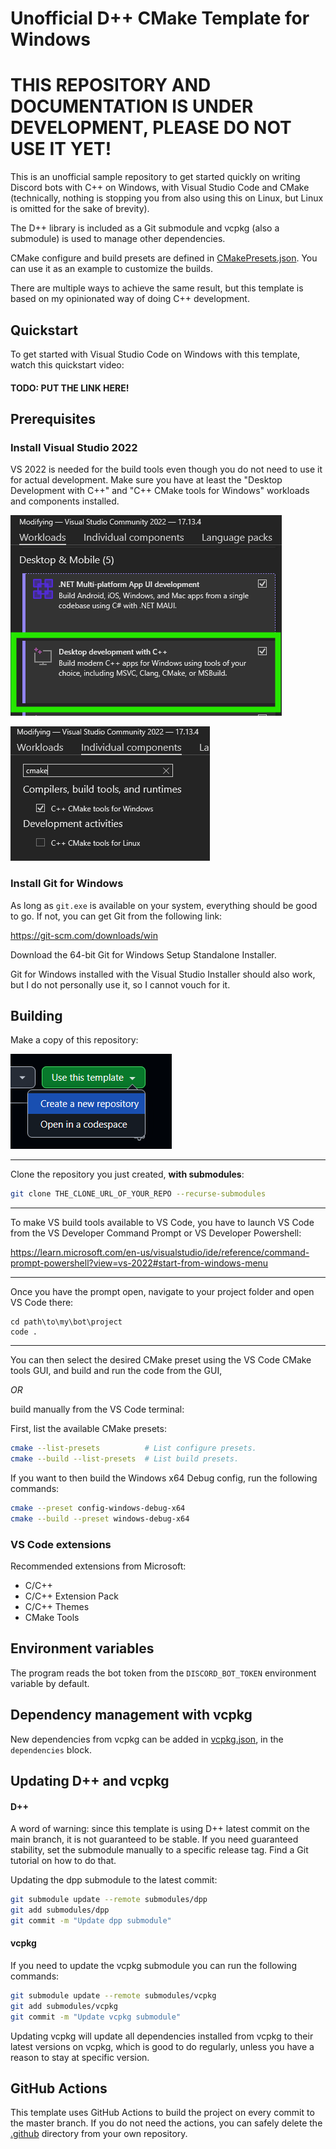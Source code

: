 # Unofficial D++ CMake Template for Windows

# **THIS REPOSITORY AND DOCUMENTATION IS UNDER DEVELOPMENT, PLEASE DO NOT USE IT YET!**

This is an unofficial sample repository to get started quickly on writing Discord bots
with C++ on Windows, with Visual Studio Code and CMake (technically, nothing is
stopping you from also using this on Linux, but Linux is omitted for
the sake of brevity).

The D++ library is included as a Git submodule and vcpkg (also a submodule)
is used to manage other dependencies.

CMake configure and build presets are defined in
[CMakePresets.json](./CMakePresets.json). You can use it as an example
to customize the builds.

There are multiple ways to achieve the same result, but this template is based
on my opinionated way of doing C++ development.

## Quickstart

To get started with Visual Studio Code on Windows with this template,
watch this quickstart video:

#### TODO: PUT THE LINK HERE!

## Prerequisites

### Install Visual Studio 2022

VS 2022 is needed for the build tools even though you do not need to use it for
actual development. Make sure you have at least the "Desktop Development with C++"
and "C++ CMake tools for Windows" workloads and components installed.

![VS2022 Desktop Development with C++ workload](./resources/vs_installer_desktop_cpp.png)

![VS2022 CMake tools for Windows component](./resources/vs_installer_cmake.png)

### Install Git for Windows

As long as ```git.exe``` is available on your system, everything should be good to go.
If not, you can get Git from the following link:

https://git-scm.com/downloads/win

Download the 64-bit Git for Windows Setup Standalone Installer.

Git for Windows installed with the Visual Studio Installer should also work,
but I do not personally use it, so I cannot vouch for it.

## Building

Make a copy of this repository:

![GitHub template](./resources/github_use_template.png)

---

Clone the repository you just created, **with submodules**:

```sh
git clone THE_CLONE_URL_OF_YOUR_REPO --recurse-submodules
```

---

To make VS build tools available to VS Code, you have to launch VS Code from the
VS Developer Command Prompt or VS Developer Powershell:

https://learn.microsoft.com/en-us/visualstudio/ide/reference/command-prompt-powershell?view=vs-2022#start-from-windows-menu

---

Once you have the prompt open, navigate to your project folder and
open VS Code there:

```
cd path\to\my\bot\project
code .
```

---

You can then select the desired CMake preset using the VS Code CMake
tools GUI, and build and run the code from the GUI,

*OR*

build manually from the VS Code terminal:

First, list the available CMake presets:

```sh
cmake --list-presets          # List configure presets.
cmake --build --list-presets  # List build presets.
```

If you want to then build the Windows x64 Debug config,
run the following commands:

```sh
cmake --preset config-windows-debug-x64
cmake --build --preset windows-debug-x64
```

### VS Code extensions

Recommended extensions from Microsoft:

- C/C++
- C/C++ Extension Pack
- C/C++ Themes
- CMake Tools

## Environment variables

The program reads the bot token from the `DISCORD_BOT_TOKEN` environment
variable by default.

## Dependency management with vcpkg

New dependencies from vcpkg can be added in [vcpkg.json](./vcpkg.json),
in the `dependencies` block.

## Updating D++ and vcpkg

#### D++

A word of warning: since this template is using D++ latest
commit on the main branch, it is not guaranteed to be stable.
If you need guaranteed stability, set the submodule manually
to a specific release tag. Find a Git tutorial on how to do that.

Updating the dpp submodule to the latest commit:

```sh
git submodule update --remote submodules/dpp
git add submodules/dpp
git commit -m "Update dpp submodule"
```

#### vcpkg

If you need to update the vcpkg submodule you can run the following commands:

```sh
git submodule update --remote submodules/vcpkg
git add submodules/vcpkg
git commit -m "Update vcpkg submodule"
```

Updating vcpkg will update all dependencies installed from
vcpkg to their latest versions on vcpkg, which is good to do
regularly, unless you have a reason to stay at specific version.

## GitHub Actions

This template uses GitHub Actions to build the project on
every commit to the master branch. If you do not need the
actions, you can safely delete the [.github](./.github) directory
from your own repository.
